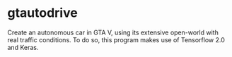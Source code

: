 # gtautodrive
 
Create an autonomous car in GTA V, using its extensive open-world with real traffic conditions. To do so, this program makes use of Tensorflow 2.0 and Keras.
